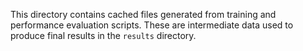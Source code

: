 This directory contains cached files generated from training and performance evaluation scripts. These are intermediate data used to produce final results in the `results` directory.
